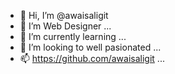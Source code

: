 - 👋 Hi, I’m @awaisaligit
- 👀 I’m Web Designer ...
- 🌱 I’m currently learning  ...
- 💞️ I’m looking to well pasionated ...
- 📫 https://github.com/awaisaligit ...

<!---
awaisaligit/awaisaligit is a ✨ special ✨ repository because its `README.md` (this file) appears on your GitHub profile.
You can click the Preview link to take a look at your changes.
--->
